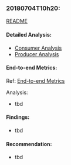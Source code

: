 ### 20180704T10h20:

[README](../README.md)

#### Detailed Analysis:
- [Consumer Analysis](../perf0xConsumer-20180704T18h30/README.md)
- [Producer Analysis](../perf0xProducer-20180704T18h30/README.md)

#### End-to-end Metrics:
Ref: [End-to-end Metrics](./combined-end-to-end-20180704T18h30.txt)

Analysis:
- tbd

#### Findings:
- tbd

#### Recommendation:
- tbd

